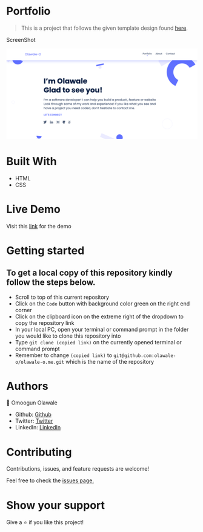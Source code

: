 # Portfolio

> This is a project that follows the given template design found [here](https://www.figma.com/file/l7SqJ3ZfkAKih9sFxvWSR4/Microverse-Student-Project-1?node-id=34%3A848).

ScreenShot

![screenshot](https://github.com/olawale-o/olawale-o.me/blob/main/assets/screenshot.png?raw=true")
# Built With
- HTML
- CSS

# Live Demo
Visit this [link](https://olawale-o.github.io/olawale-o.me/) for the demo

# Getting started

## To get a local copy of this repository kindly follow the steps below.
- Scroll to top of this current repository
- Click on the `Code` button with background color green on the right end corner
- Click on the clipboard icon on the extreme right of the dropdown to copy the repository link
- In your local PC, open your terminal or command prompt in the folder you would like to clone this repository into
- Type `git clone (copied link)` on the currently opened terminal or command prompt
- Remember to change `(copied link)` to `git@github.com:olawale-o/olawale-o.me.git` which is the name of the repository

# Authors

:bust_in_silhouette: Omoogun Olawale

- Github: [Github](https://github.com/olawale-o)
- Twitter: [Twitter](https://twitter.com/ibreaktherules)
- LinkedIn: [LinkedIn](https://www.linkedin.com/in/olawaleomoogun/)

# Contributing
Contributions, issues, and feature requests are welcome!

Feel free to check the [issues page.](https://github.com/olawale-o/olawale-o.me/issues)

# Show your support
Give a :star: if you like this project!